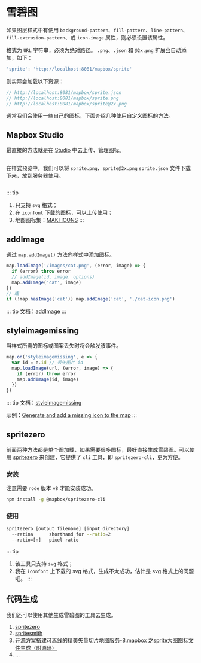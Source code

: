 # 雪碧图

如果图层样式中有使用 `background-pattern`、`fill-pattern`、`line-pattern`、`fill-extrusion-pattern`、或 `icon-image` 属性，则必须设置该属性。

格式为 `URL` 字符串，必须为绝对路径。 `.png`、`.json` 和 `@2x.png` 扩展会自动添加，如下：
``` js
'sprite': 'http://localhost:8081/mapbox/sprite'
```
则实际会加载以下资源：
``` js
// http://localhost:8081/mapbox/sprite.json
// http://localhost:8081/mapbox/sprite.png
// http://localhost:8081/mapbox/sprite@2x.png 
```

通常我们会使用一些自己的图标，下面介绍几种使用自定义图标的方法。

## Mapbox Studio
最直接的方法就是在 [Studio](https://studio.mapbox.com/) 中去上传、管理图标。
<div align="center">
  <img :src="$withBase('/images/sprite1.png')" width="580" />
</div>

在样式预览中，我们可以将 `sprite.png`、`sprite@2x.png` `sprite.json` 文件下载下来，放到服务器使用。

<div align="center">
  <img :src="$withBase('/images/sprite2.png')" width="580" />
</div>

::: tip
1. 只支持 `svg` 格式；
2. 在 `iconfont` 下载的图标，可以上传使用；
3. 地图图标集：[MAKI ICONS](https://labs.mapbox.com/maki-icons/)
:::

## addImage
通过 `map.addImage()` 方法向样式中添加图标。
``` js
map.loadImage('/images/cat.png', (error, image) => {
  if (error) throw error
  // addImage(id, image. options)
  map.addImage('cat', image)
})
// 或
if (!map.hasImage('cat')) map.addImage('cat', './cat-icon.png')
```

::: tip
文档：[addImage](https://docs.mapbox.com/mapbox-gl-js/api/#map#addimage)
:::

## styleimagemissing
当样式所需的图标或图案丢失时将会触发该事件。

``` js
map.on('styleimagemissing', e => {
  var id = e.id // 丢失图片 id
  map.loadImage(url, (error, image) => {
    if (error) throw error
    map.addImage(id, image)
  })
})
```

::: tip
文档：[styleimagemissing](https://docs.mapbox.com/mapbox-gl-js/api/#map.event:styleimagemissing)

示例：[Generate and add a missing icon to the map](https://docs.mapbox.com/mapbox-gl-js/example/add-image-missing-generated/)
:::

## spritezero
前面两种方法都是单个图加载，如果需要很多图标，最好直接生成雪碧图。可以使用 [spritezero](https://github.com/mapbox/spritezero) 来创建，它提供了 `cli` 工具，即 `spritezero-cli`，更为方便。

### 安装
注意需要 `node` 版本 `v8` 才能安装成功。
``` bash
npm install -g @mapbox/spritezero-cli
```

### 使用
``` bash
spritezero [output filename] [input directory]
  --retina      shorthand for --ratio=2
  --ratio=[n]   pixel ratio
```

::: tip
1. 该工具只支持 `svg` 格式；
2. 我在 `iconfont` 上下载的 svg 格式，生成不太成功，估计是 svg 格式上的问题吧。
:::

## 代码生成
我们还可以使用其他生成雪碧图的工具去生成。
1. [spritezero](https://github.com/mapbox/spritezero)
2. [spritesmith](https://github.com/Ensighten/spritesmith)
3. [开源方案搭建可离线的精美矢量切片地图服务-8.mapbox 之sprite大图图标文件生成（附源码）](https://www.cnblogs.com/ATtuing/p/9273391.html)
4. ...
